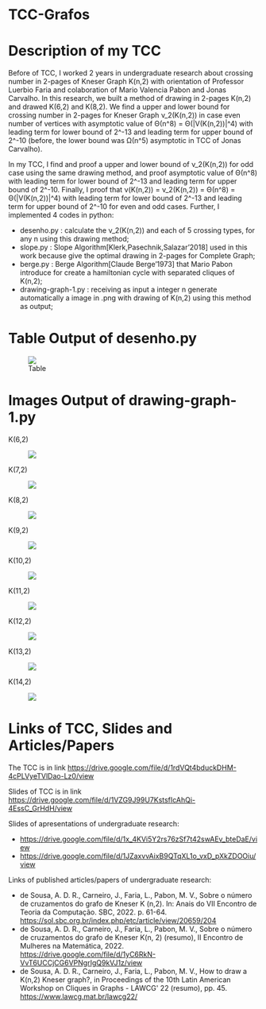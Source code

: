 # TCC-Grafos

# Description of my TCC

Before of TCC, I worked 2 years in undergraduate research about crossing number in 2-pages of Kneser Graph K(n,2) with orientation of Professor Luerbio Faria and colaboration of Mario Valencia Pabon and Jonas Carvalho.
In this research, we built a method of drawing in 2-pages K(n,2) and drawed K(6,2) and K(8,2). We find a upper and lower bound for crossing number in 2-pages for Kneser Graph &nu;_2(K(n,2)) in case even number of vertices with asymptotic value of &Theta;(n^8) = &Theta;(|V(K(n,2))|^4) with leading term for lower bound of 2^-13 and leading term for upper bound of 2^-10 (before, the lower bound was &Omega;(n^5) asymptotic in TCC of Jonas Carvalho).

In my TCC, I find and proof a upper and lower bound of &nu;_2(K(n,2)) for odd case using the same drawing method, and proof asymptotic value of &Theta;(n^8) with leading term for lower bound of 2^-13 and leading term for upper bound of 2^-10. Finally, I proof that &nu;(K(n,2)) = &nu;_2(K(n,2)) = &Theta;(n^8) = &Theta;(|V(K(n,2))|^4) with leading term for lower bound of 2^-13 and leading term for upper bound of 2^-10 for even and odd cases. Further, I implemented 4 codes in python:

- desenho.py : calculate the &nu;_2(K(n,2)) and each of 5 crossing types, for any n using this drawing method;
- slope.py : Slope Algorithm[Klerk,Pasechnik,Salazar’2018] used in this work because give the optimal drawing in 2-pages for Complete Graph;
- berge.py : Berge Algorithm[Claude Berge’1973] that Mario Pabon introduce for create a hamiltonian cycle with separated cliques of K(n,2);
- drawing-graph-1.py : receiving as input a integer n generate automatically a image in .png with drawing of K(n,2) using this method as output;

# Table Output of desenho.py

<figure>
	<img src="img/table.jpg">
	<figcaption>Table</figcaption>
</figure>

# Images Output of drawing-graph-1.py

K(6,2)
<figure>
	<img src="img/k62.jpg">
</figure>

K(7,2)
<figure>
	<img src="img/k72.jpg">
</figure>

K(8,2)
<figure>
	<img src="img/k82.jpg">
</figure>

K(9,2)
<figure>
	<img src="img/k92.jpg">
</figure>

K(10,2)
<figure>
	<img src="img/k102.jpg">
</figure>

K(11,2)
<figure>
	<img src="img/k112.jpg">
</figure>

K(12,2)
<figure>
	<img src="img/k122.jpg">
</figure>

K(13,2)
<figure>
	<img src="img/k132.jpg">
</figure>

K(14,2)
<figure>
	<img src="img/k142.jpg">
</figure>

# Links of TCC, Slides and Articles/Papers

The TCC is in link https://drive.google.com/file/d/1rdVQt4bduckDHM-4cPLVyeTVlDao-Lz0/view

Slides of TCC is in link https://drive.google.com/file/d/1VZG9J99U7KstsfIcAhQi-4EssC_GrHdH/view

Slides of apresentations of undergraduate research: 
- https://drive.google.com/file/d/1x_4KVi5Y2rs76zSf7t42swAEv_bteDaE/view
- https://drive.google.com/file/d/1JZaxvvAixB9QTqXL1o_vxD_pXkZDOOiu/view

Links of published articles/papers of undergraduate research:
- de Sousa, A. D. R., Carneiro, J., Faria, L., Pabon, M. V., Sobre o número de cruzamentos do grafo de Kneser K (n,2). In: Anais do VII Encontro de Teoria da Computação. SBC, 2022. p. 61-64. https://sol.sbc.org.br/index.php/etc/article/view/20659/204
- de Sousa, A. D. R., Carneiro, J., Faria, L., Pabon, M. V., Sobre o número de cruzamentos do grafo de Kneser K(n, 2) (resumo), II Encontro de Mulheres na Matemática, 2022. https://drive.google.com/file/d/1yC6RkN-VvT6UCCjCG6VPNgrIgQ9kVJ1z/view
- de Sousa, A. D. R., Carneiro, J., Faria, L., Pabon, M. V., How to draw a K(n,2) Kneser graph?, in Proceedings of the 10th Latin American Workshop on Cliques in Graphs - LAWCG' 22 (resumo), pp. 45. https://www.lawcg.mat.br/lawcg22/


